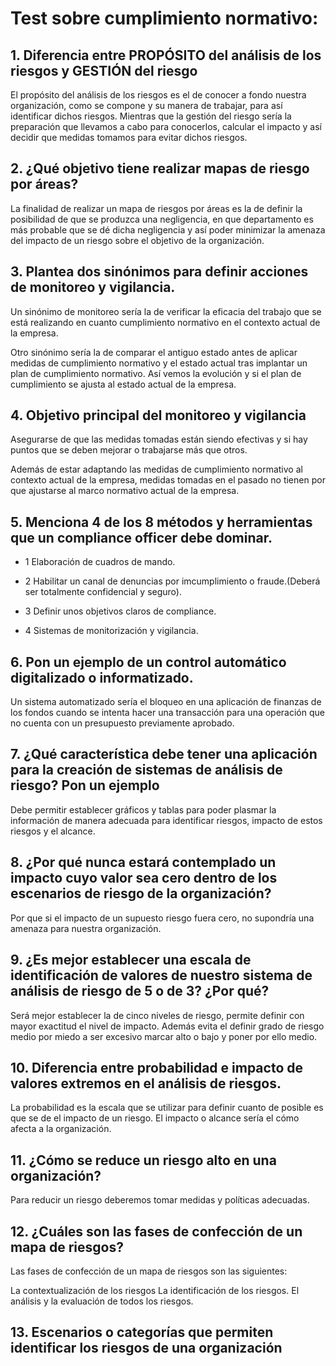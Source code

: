 # Test sobre cumplimiento normativo:




## 1. Diferencia entre PROPÓSITO del análisis de los riesgos y GESTIÓN del riesgo

El propósito del análisis de los riesgos es el de conocer a fondo nuestra organización, como se compone y su manera de trabajar, para así identificar dichos riesgos. Mientras que la gestión del riesgo sería la preparación que llevamos a cabo para conocerlos, calcular el impacto y así decidir que medidas tomamos para evitar dichos riesgos.

## 2. ¿Qué objetivo tiene realizar mapas de riesgo por áreas?

La finalidad de realizar un mapa de riesgos por áreas es la de definir la posibilidad de que se produzca una negligencia, en que departamento es más probable que se dé dicha negligencia y así poder minimizar la amenaza del impacto de un riesgo sobre el objetivo de la organización.

## 3. Plantea dos sinónimos para definir acciones de monitoreo y vigilancia.

Un sinónimo de monitoreo sería la de verificar la eficacia del trabajo que se está realizando en cuanto cumplimiento normativo en el contexto actual de la empresa.

Otro sinónimo sería la de comparar el antiguo estado antes de aplicar medidas de cumplimiento normativo y el estado actual tras implantar un plan de cumplimiento normativo. Así vemos la evolución y si el plan de cumplimiento se ajusta al estado actual de la empresa.



## 4. Objetivo principal del monitoreo y vigilancia

Asegurarse de que las medidas tomadas están siendo efectivas y si hay puntos que se deben mejorar o trabajarse más que otros.

Además de estar adaptando las medidas de cumplimiento normativo al contexto actual de la empresa, medidas tomadas en el pasado no tienen por que ajustarse al marco normativo actual de la empresa.


## 5. Menciona 4 de los 8 métodos y herramientas que un compliance officer debe dominar.

- 1 Elaboración de cuadros de mando.

- 2 Habilitar un canal de denuncias por imcumplimiento o fraude.(Deberá ser totalmente confidencial y seguro).

- 3 Definir unos objetivos claros de compliance.

- 4 Sistemas de monitorización y vigilancia.



## 6. Pon un ejemplo de un control automático digitalizado o informatizado.

Un sistema automatizado sería el bloqueo en una aplicación de finanzas de los fondos cuando se intenta hacer una transacción para una operación que no cuenta con un presupuesto previamente aprobado.



## 7. ¿Qué característica debe tener una aplicación para la creación de sistemas de análisis de riesgo? Pon un ejemplo


Debe permitir establecer gráficos y tablas para poder plasmar la información de manera adecuada para identificar riesgos, impacto de estos riesgos y el alcance.



## 8. ¿Por qué nunca estará contemplado un impacto cuyo valor sea cero dentro de los escenarios de riesgo de la organización?

Por que si el impacto de un supuesto riesgo fuera cero, no supondría una amenaza para nuestra organización.


## 9. ¿Es mejor establecer una escala de identificación de valores de nuestro sistema de análisis de riesgo de 5 o de 3? ¿Por qué?

Será mejor establecer la de cinco niveles de riesgo, permite definir con mayor exactitud el nivel de impacto. Además evita el definir grado de riesgo medio por miedo a ser excesivo marcar alto o bajo y poner por ello medio.



## 10. Diferencia entre probabilidad e impacto de valores extremos en el análisis de riesgos.

La probabilidad es la escala que se utilizar para definir cuanto de posible es que se de el impacto de un riesgo. El impacto o alcance sería el cómo afecta a la organización. 


## 11. ¿Cómo se reduce un riesgo alto en una organización?

Para reducir un riesgo deberemos tomar medidas y políticas adecuadas.

## 12. ¿Cuáles son las fases de confección de un mapa de riesgos?

Las fases de confección de un mapa de riesgos son las siguientes:

La contextualización de los riesgos
La identificación de los riesgos.
El análisis y la evaluación de todos los riesgos.


## 13. Escenarios o categorías que permiten identificar los riesgos de una organización


